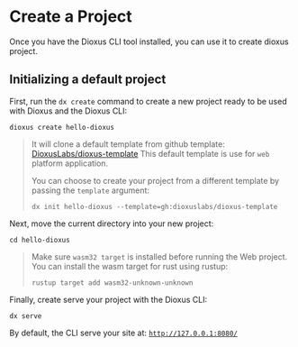 # Create a Project

Once you have the Dioxus CLI tool installed, you can use it to create dioxus project.

## Initializing a default project

First, run the `dx create` command to create a new project ready to be used with Dioxus and the Dioxus CLI:

```
dioxus create hello-dioxus
```

> It will clone a default template from github template: [DioxusLabs/dioxus-template](https://github.com/DioxusLabs/dioxus-template)
> This default template is use for `web` platform application.
>
> You can choose to create your project from a different template by passing the `template` argument:
> ```
> dx init hello-dioxus --template=gh:dioxuslabs/dioxus-template
> ```

Next, move the current directory into your new project:

```
cd hello-dioxus
```

> Make sure `wasm32 target` is installed before running the Web project.
> You can install the wasm target for rust using rustup:
> ```
> rustup target add wasm32-unknown-unknown
> ```

Finally, create serve your project with the Dioxus CLI:

```
dx serve
```

By default, the CLI serve your site at: [`http://127.0.0.1:8080/`](http://127.0.0.1:8080/)
